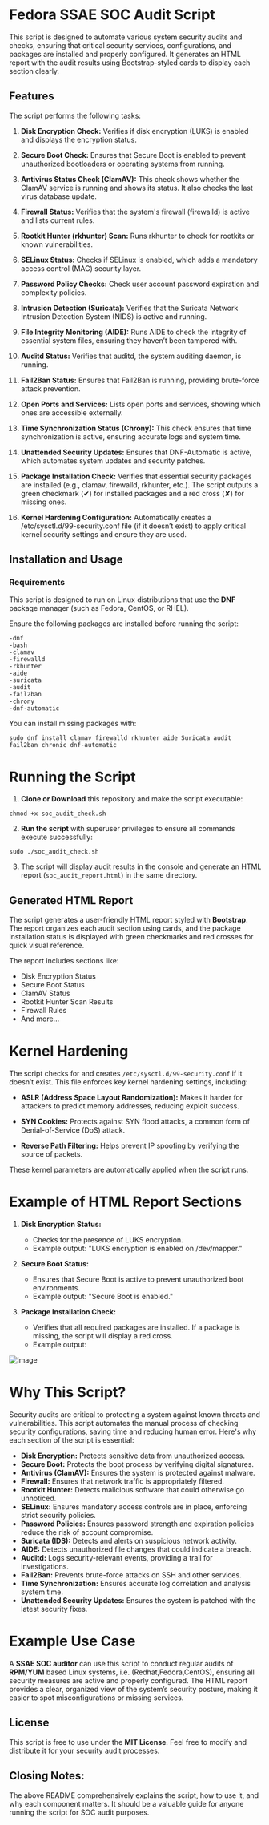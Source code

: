 # Fedora SSAE SOC Audit Script

This script is designed to automate various system security audits and checks, ensuring that critical security services, configurations, and packages are installed and properly configured. It generates an HTML report with the audit results using Bootstrap-styled cards to display each section clearly.


## Features

The script performs the following tasks:

1. **Disk Encryption Check:** Verifies if disk encryption (LUKS) is enabled and displays the encryption status.

2. **Secure Boot Check:** Ensures that Secure Boot is enabled to prevent unauthorized bootloaders or operating systems from running.

3. **Antivirus Status Check (ClamAV):** This check shows whether the ClamAV service is running and shows its status. It also checks the last virus database update.

4. **Firewall Status:** Verifies that the system's firewall (firewalld) is active and lists current rules.

5. **Rootkit Hunter (rkhunter) Scan:** Runs rkhunter to check for rootkits or known vulnerabilities.

6. **SELinux Status:** Checks if SELinux is enabled, which adds a mandatory access control (MAC) security layer.

7. **Password Policy Checks:** Check user account password expiration and complexity policies.

8. **Intrusion Detection (Suricata):** Verifies that the Suricata Network Intrusion Detection System (NIDS) is active and running.

9. **File Integrity Monitoring (AIDE):** Runs AIDE to check the integrity of essential system files, ensuring they haven’t been tampered with.

10. **Auditd Status:** Verifies that auditd, the system auditing daemon, is running.

11. **Fail2Ban Status:** Ensures that Fail2Ban is running, providing brute-force attack prevention.

12. **Open Ports and Services:** Lists open ports and services, showing which ones are accessible externally.

13. **Time Synchronization Status (Chrony):** This check ensures that time synchronization is active, ensuring accurate logs and system time.

14. **Unattended Security Updates:** Ensures that DNF-Automatic is active, which automates system updates and security patches.

15. **Package Installation Check:** Verifies that essential security packages are installed (e.g., clamav, firewalld, rkhunter, etc.). The script outputs a green checkmark (✔) for installed packages and a red cross (✘) for missing ones.

16. **Kernel Hardening Configuration:** Automatically creates a /etc/sysctl.d/99-security.conf file (if it doesn’t exist) to apply critical kernel security settings and ensure they are used.


## Installation and Usage
### Requirements

This script is designed to run on Linux distributions that use the **DNF** package manager (such as Fedora, CentOS, or RHEL).

Ensure the following packages are installed before running the script:
```
-dnf
-bash
-clamav
-firewalld
-rkhunter
-aide
-suricata
-audit
-fail2ban
-chrony
-dnf-automatic
```

You can install missing packages with:
```
sudo dnf install clamav firewalld rkhunter aide Suricata audit fail2ban chronic dnf-automatic
```

# Running the Script
1. **Clone or Download** this repository and make the script executable:
```
chmod +x soc_audit_check.sh
```
2. **Run the script** with superuser privileges to ensure all commands execute successfully:
``` 
sudo ./soc_audit_check.sh
```
3. The script will display audit results in the console and generate an HTML report (```soc_audit_report.html```) in the same directory.

## Generated HTML Report

The script generates a user-friendly HTML report styled with **Bootstrap**.
The report organizes each audit section using cards, and the package installation status is displayed with green checkmarks and red crosses for quick visual reference.

The report includes sections like:
* Disk Encryption Status
* Secure Boot Status
* ClamAV Status
* Rootkit Hunter Scan Results
* Firewall Rules
* And more...

# Kernel Hardening

The script checks for and creates ```/etc/sysctl.d/99-security.conf``` if it doesn’t exist. This file enforces key kernel hardening settings, including:

* **ASLR (Address Space Layout Randomization):** Makes it harder for attackers to predict memory addresses, reducing exploit success.

* **SYN Cookies:** Protects against SYN flood attacks, a common form of Denial-of-Service (DoS) attack.

* **Reverse Path Filtering:** Helps prevent IP spoofing by verifying the source of packets.

These kernel parameters are automatically applied when the script runs.

# Example of HTML Report Sections

1. **Disk Encryption Status:**
   - Checks for the presence of LUKS encryption.
   - Example output: "LUKS encryption is enabled on /dev/mapper."

2. **Secure Boot Status:**
   - Ensures that Secure Boot is active to prevent unauthorized boot environments.
   - Example output: "Secure Boot is enabled."

3. **Package Installation Check:**
   - Verifies that all required packages are installed. If a package is missing, the script will display a red cross.
   - Example output:

![image](https://github.com/user-attachments/assets/c26d35e5-67dc-45c2-95d6-42c3a44df432)
     

# Why This Script?

Security audits are critical to protecting a system against known threats and vulnerabilities. 
This script automates the manual process of checking security configurations, saving time and reducing human error. 
Here's why each section of the script is essential:

* **Disk Encryption:**  Protects sensitive data from unauthorized access.
* **Secure Boot:**  Protects the boot process by verifying digital signatures.
* **Antivirus (ClamAV):**  Ensures the system is protected against malware.
* **Firewall:**  Ensures that network traffic is appropriately filtered.
* **Rootkit Hunter:**  Detects malicious software that could otherwise go unnoticed.
* **SELinux:**  Ensures mandatory access controls are in place, enforcing strict security policies.
* **Password Policies:**  Ensures password strength and expiration policies reduce the risk of account compromise.
* **Suricata (IDS):**  Detects and alerts on suspicious network activity.
* **AIDE:**  Detects unauthorized file changes that could indicate a breach.
* **Auditd:**  Logs security-relevant events, providing a trail for investigations.
* **Fail2Ban:**  Prevents brute-force attacks on SSH and other services.
* **Time Synchronization:**  Ensures accurate log correlation and analysis system time.
* **Unattended Security Updates:**  Ensures the system is patched with the latest security fixes.

# Example Use Case

A **SSAE SOC auditor** can use this script to conduct regular audits of **RPM/YUM** based Linux systems, i.e. (Redhat,Fedora,CentOS), ensuring all security measures are active and properly configured. The HTML report provides a clear, organized view of the system’s security posture, making it easier to spot misconfigurations or missing services.

## License

This script is free to use under the **MIT License**. Feel free to modify and distribute it for your security audit processes.

## Closing Notes:

The above README comprehensively explains the script, how to use it, and why each component matters.
It should be a valuable guide for anyone running the script for SOC audit purposes.


